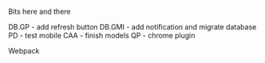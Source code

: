 Bits here and there

DB.GP - add refresh button
DB.GMI - add notification and migrate database
PD - test mobile
CAA - finish models
QP - chrome plugin

Webpack
